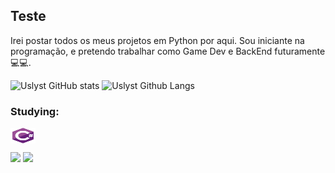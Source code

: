 ## Teste

Irei postar todos os meus projetos em Python
por aqui.
Sou iniciante na programação, e pretendo trabalhar como Game Dev e BackEnd futuramente 💻💻.

![Uslyst GitHub stats](https://github-readme-stats.vercel.app/api?username=Uslyst&show_icons=true&theme=dark&count_private=False)
![Uslyst Github Langs](https://github-readme-stats.vercel.app/api/top-langs/?username=Uslyst&theme=dark&layout=compact)



<h3>Studying:</h3>
<div>   
 <img align="center" alt="Csharp" height="25"
  width="40" src="https://raw.githubusercontent.com/devicons/devicon/master/icons/csharp/csharp-original.svg">
            
<div/> 


<div> 

  <a href = "mailto:matherthentic@gmail.com"><img src="https://img.shields.io/badge/-Gmail-%23333?style=for-the-badge&logo=gmail&logoColor=white" target="_blank"></a>
  <a href="https://www.linkedin.com/in/matheus-jefferson-049b53270/" target="_blank"><img src="https://img.shields.io/badge/-LinkedIn-%230077B5?style=for-the-badge&logo=linkedin&logoColor=white" target="_blank"></a> 
  
</div>

